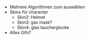 + Mehrere Algorithmen zum auswählen
+ Skins für character
    + Skin2: Helmet
    + Skin3: gas mask?
    + Skin4: glas taucherglocke
+ Alles Gifs?